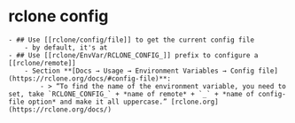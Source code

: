 # rclone config
	- ## Use [[rclone/config/file]] to get the current config file
		- by default, it's at
	- ## Use [[rclone/EnvVar/RCLONE_CONFIG_]] prefix to configure a [[rclone/remote]]
		- Section **[Docs → Usage → Environment Variables → Config file](https://rclone.org/docs/#config-file)**:
			- > “To find the name of the environment variable, you need to set, take `RCLONE_CONFIG_` + *name of remote* + `_` + *name of config-file option* and make it all uppercase.” [rclone.org](https://rclone.org/docs/)